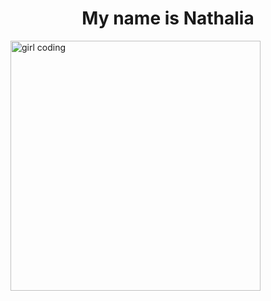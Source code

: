 <h1 align="center">My name is Nathalia</h1> 
<img align="center" width="400" src="https://miro.medium.com/v2/resize:fit:4800/1*qdAW1TjCN57h1lbuuzvchg.gif" alt="girl coding">
